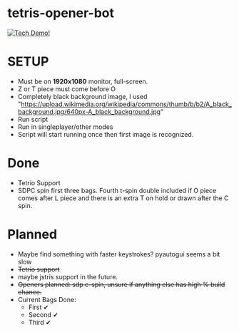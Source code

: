 # tetris-opener-bot
[![Tech Demo!](https://img.youtube.com/vi/eCFk3LBXPTk/maxresdefault.jpg)](https://youtu.be/eCFk3LBXPTk)
# SETUP
- Must be on **1920x1080** monitor, full-screen.
- Z or T piece must come before O
- Completely black background image, I used "https://upload.wikimedia.org/wikipedia/commons/thumb/b/b2/A_black_background.jpg/640px-A_black_background.jpg"
- Run script
- Run in singleplayer/other modes
- Script will start running once then first image is recognized.



# Done
- Tetrio Support
- SDPC spin first three bags. Fourth t-spin double included if O piece comes after L piece and there is an extra T on hold or drawn after the C spin.

# Planned
- Maybe find something with faster keystrokes? pyautogui seems a bit slow
- ~~Tetrio support~~
- maybe jstris support in the future.
- ~~Openers planned: sdp c-spin, unsure if anything else has high % build chance.~~
- Current Bags Done: 
    - First ✔
    - Second ✔
    - Third ✔

  
